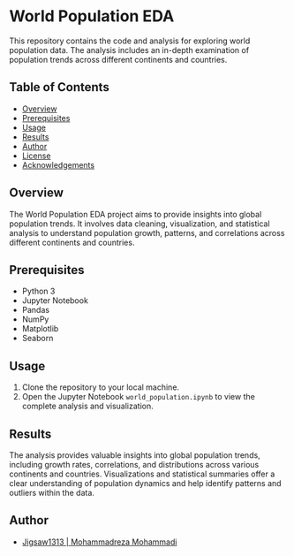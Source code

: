 # World Population EDA

This repository contains the code and analysis for exploring world population data. The analysis includes an in-depth examination of population trends across different continents and countries. 

## Table of Contents

- [Overview](#overview)
- [Prerequisites](#prerequisites)
- [Usage](#usage)
- [Results](#results)
- [Author](#author)
- [License](#license)
- [Acknowledgements](#acknowledgements)

## Overview

The World Population EDA project aims to provide insights into global population trends. It involves data cleaning, visualization, and statistical analysis to understand population growth, patterns, and correlations across different continents and countries. 

## Prerequisites

- Python 3
- Jupyter Notebook
- Pandas
- NumPy
- Matplotlib
- Seaborn

## Usage

1. Clone the repository to your local machine.
2. Open the Jupyter Notebook `world_population.ipynb` to view the complete analysis and visualization.

## Results

The analysis provides valuable insights into global population trends, including growth rates, correlations, and distributions across various continents and countries. Visualizations and statistical summaries offer a clear understanding of population dynamics and help identify patterns and outliers within the data.

## Author

- [Jigsaw1313 | Mohammadreza Mohammadi](https://github.com/jigsaw1313)
